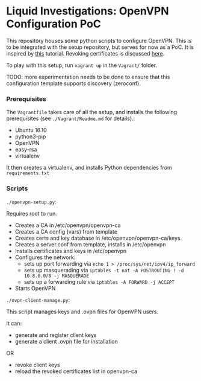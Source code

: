 # Liquid Investigations: OpenVPN Configuration PoC

This repository houses some python scripts to configure OpenVPN. This is to be
integrated with the setup repository, but serves for now as a PoC. It is
inspired by [this](https://www.digitalocean.com/community/tutorials/how-to-set-up-an-openvpn-server-on-ubuntu-16-04)
tutorial. Revoking certificates is discussed [here](https://blog.remibergsma.com/2013/02/27/improving-openvpn-security-by-revoking-unneeded-certificates/).

To play with this setup, run `vagrant up` in the `Vagrant/` folder.

TODO: more experimentation needs to be done to ensure that this configuration
template supports discovery (zeroconf).

### Prerequisites

The `Vagrantfile` takes care of all the setup, and installs the following
prerequisites (see `./Vagrant/Readme.md` for details).:

 - Ubuntu 16.10
 - python3-pip
 - OpenVPN
 - easy-rsa
 - virtualenv

It then creates a virtualenv, and installs Python dependencies from
`requirements.txt`

### Scripts

`./openvpn-setup.py`:

Requires root to run.

 - Creates a CA in /etc/openvpn/openvpn-ca
 - Creates a CA config (vars) from template
 - Creates certs and key database in /etc/openvpn/openvpn-ca/keys.
 - Creates a server.conf from template, installs in /etc/openvpn
 - Installs certificates and keys in /etc/openvpn
 - Configures the network:
    - sets up port forwarding via `echo 1 > /proc/sys/net/ipv4/ip_forward`
    - sets up masquerading via `iptables -t nat -A POSTROUTING ! -d 10.8.0.0/8 -j MASQUERADE`
    - sets up a forwarding rule via `iptables -A FORWARD -j ACCEPT`
 - Starts OpenVPN


`./ovpn-client-manage.py`:

This script manages keys and .ovpn files for OpenVPN users.

It can:

 - generate and register client keys
 - generate a client .ovpn file for installation

OR

 - revoke client keys
 - reload the revoked certificates list in openvpn-ca
 
